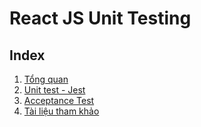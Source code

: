 # React JS Unit Testing

## Index
1. [Tổng quan](./overview.md)
2. [Unit test - Jest](./jest.md)
3. [Acceptance Test](./acceptance.md)
4. [Tài liệu tham khảo](./references.md)

